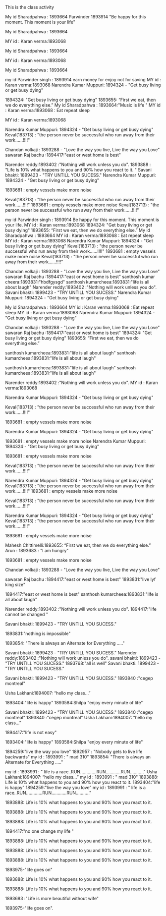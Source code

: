 This is the class activity



My id Sharadpahwa : 1893664
 Parwinder 1893914 "Be happy for this moment. This moment is your life"

My id Sharadpahwa : 1893664







MY id : Karan verma:1893068

My id Sharadpahwa : 1893664






MY id : Karan verma:1893068

My id Sharadpahwa : 1893664


my id Parwinder singh  : 1893914 earn money for enjoy not for saving
MY id : Karan verma:1893068
Narendra Kumar Muppuri: 1894324 - "Get busy living or get busy dying"

1894324: "Get busy living or get busy dying"
1893655: “First we eat, then we do everything else.”
My id Sharadpahwa : 1893664:"Music is life "
MY id : Karan verma:1893068 : Eat repeat sleep



MY id : Karan verma:1893068

Narendra Kumar Muppuri: 1894324 - "Get busy living or get busy dying"
Keval(183713) : "the person never be successful who run away from their work......!!!!"

Chandan volkaji : 1893288 - "Love the way you live, Live the way you Love"
sawaran Raj bachu :1894417:"east or west home is best"

Narender reddy:1893402 :"Nothing will work unless you do".
1893888 : "Life is 10% what happens to you and 90% how you react to it. "
Savani bhakti: 1899423 - "TRY UNTILL YOU SUCESS."
Narendra Kumar Muppuri: 1894324 - "Get busy living or get busy dying"


1893681 : empty vessels make more noise


Keval(183713) : "the person never be successful who run away from their work......!!!!"
1893681 : empty vessels make more noise
Keval(183713) : "the person never be successful who run away from their work......!!!!"

my id Parwinder singh  : 1893914 Be happy for this moment. This moment is your life.
MY id : Karan verma:1893068
1894324: "Get busy living or get busy dying"
1893655: “First we eat, then we do everything else.”
My id Sharadpahwa : 1893664
MY id : Karan verma:1893068 : Eat repeat sleep
MY id : Karan verma:1893068
Narendra Kumar Muppuri: 1894324 - "Get busy living or get busy dying"
Keval(183713) : "the person never be successful who run away from their work......!!!!"
1893681 : empty vessels make more noise
Keval(183713) : "the person never be successful who run away from their work......!!!!"

Chandan volkaji : 1893288 - "Love the way you live, Live the way you Love"
sawaran Raj bachu :1894417:"east or west home is best"
santhosh kumar cheera:1893831:"hbdfgysgd"
santhosh kumarcheea:1893831:"life is all about laugh"
Narender reddy:1893402 :"Nothing will work unless you do".
Savani bhakti: 1899423 - "TRY UNTILL YOU SUCESS."
Narendra Kumar Muppuri: 1894324 - "Get busy living or get busy dying"

My id Sharadpahwa : 1893664
MY id : Karan verma:1893068 : Eat repeat sleep
MY id : Karan verma:1893068
Narendra Kumar Muppuri: 1894324 - "Get busy living or get busy dying"

Chandan volkaji : 1893288 - "Love the way you live, Live the way you Love"
sawaran Raj bachu :1894417:"east or west home is best"
1894324: "Get busy living or get busy dying"
1893655: “First we eat, then we do everything else.”



santhosh kumarcheea:1893831:"life is all about laugh"
santhosh kumarcheea:1893831:"life is all about laugh"


santhosh kumarcheea:1893831:"life is all about laugh"
santhosh kumarcheea:1893831:"life is all about laugh"

Narender reddy:1893402 :"Nothing will work unless you do".
MY id : Karan verma:1893068

Narendra Kumar Muppuri: 1894324 - "Get busy living or get busy dying"

Keval(183713) : "the person never be successful who run away from their work......!!!!"

1893681 : empty vessels make more noise

Narendra Kumar Muppuri: 1894324 - "Get busy living or get busy dying"


1893681 : empty vessels make more noise
Narendra Kumar Muppuri: 1894324 - "Get busy living or get busy dying"

1893681 : empty vessels make more noise


Keval(183713) : "the person never be successful who run away from their work......!!!!"



Narendra Kumar Muppuri: 1894324 - "Get busy living or get busy dying"
Keval(183713) : "the person never be successful who run away from their work......!!!!"
1893681 : empty vessels make more noise

Keval(183713) : "the person never be successful who run away from their work......!!!!"



Narendra Kumar Muppuri: 1894324 - "Get busy living or get busy dying"
Keval(183713) : "the person never be successful who run away from their work......!!!!"

1893681 : empty vessels make more noise

Mahesh Chittimelli:1893655: “First we eat, then we do everything else.”
Arun : 1893683 : "I am hungry"

1893681 : empty vessels make more noise


Chandan volkaji : 1893288 - "Love the way you live, Live the way you Love"

sawaran Raj bachu :1894417:"east or west home is best"
1893831:"live lyf king size"

 1894417:"east or west home is best"
santhosh kumarcheea:1893831:"life is all about laugh"

Narender reddy:1893402 :"Nothing will work unless you do".
1894417:"life cannot be changed "









Savani bhakti: 1899423 - "TRY UNTILL YOU SUCESS."




1893831:"nothing is impossible"
 

1893854: "There is always an Alternate for Everything ....."




Savani bhakti: 1899423 - "TRY UNTILL YOU SUCESS."
Narender reddy:1893402 :"Nothing will work unless you do".
savani bhakti: 1899423 - "TRY UNTILL YOU SUCESS."
1893768:"all is well"
Savani bhakti: 1899423 - "TRY UNTILL YOU SUCESS."

 
Savani bhakti: 1899423 - "TRY UNTILL YOU SUCESS."
1893840 :"cegep montreal"
 
 




Usha Lakhani:1894007: “hello my class...”
























1893404:"life is happy"
1893584:Shilpa "enjoy every minute of life"


Savani bhakti: 1899423 - "TRY UNTILL YOU SUCESS."
1893840 :"cegep montreal"
1893840 :"cegep montreal"
Usha Lakhani:1894007: “hello my class...”






1894417:"life is not easy"




































1893404:"life is happy"
1893584:Shilpa "enjoy every minute of life"

1894259:"live the way you love"
1892957 : "Nobody gets to live life backwards"
my id : 1893991 : " mad 310"
1893854: "There is always an Alternate for Everything ....."





my id : 1893991 : " life is a race..RUN.............RUN............RUN..........."
Usha Lakhani:1894007: “hello my class...”
my id : 1893991 : " mad 310"
1893888: Life is 10% what happens to you and 90% how you react to it. 
1893404:"life is happy"
1894259:"live the way you love"
my id : 1893991 : " life is a race..RUN.............RUN............RUN..........."






1893888: Life is 10% what happens to you and 90% how you react to it.  










1893888: Life is 10% what happens to you and 90% how you react to it.  



1893888: Life is 10% what happens to you and 90% how you react to it.  




1894417:"no one change my life "


1893888: Life is 10% what happens to you and 90% how you react to it.  



1893888: Life is 10% what happens to you and 90% how you react to it.  


1893888: Life is 10% what happens to you and 90% how you react to it.  




1893975-"life goes on"








1893888: Life is 10% what happens to you and 90% how you react to it.  





1893888: Life is 10% what happens to you and 90% how you react to it.  





 1893683 :"Life is more beautiful without wife"


1893975-"life goes on".

